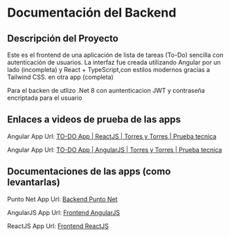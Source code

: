 # Documentación del Backend

## Descripción del Proyecto

Este es el frontend de una aplicación de lista de tareas (To-Do) sencilla con autenticación de usuarios. La interfaz fue creada utilizando Angular por un lado (incompleta) y React + TypeScript,con estilos modernos gracias a Tailwind CSS. en otra app (completa)

Para el backen de utlizo .Net 8 con auntenticacion JWT y contraseña encriptada para el usuario

## Enlaces a videos de prueba de las apps

Angular App Url: [TO-DO App | ReactJS | Torres y Torres | Prueba tecnica](https://youtu.be/H7VY_P4q58Y)

Angular App Url: [TO-DO App | AngularJS | Torres y Torres | Prueba tecnica](https://youtu.be/DnMKGi1NZv4)

## Documentaciones de las apps (como levantarlas)

Punto Net App Url: [Backend Punto Net ](https://github.com/Valentinpico/TyT-Prueba/tree/main/backend-puntonet)

AngularJS App Url: [Frontend AngularJS ](https://github.com/Valentinpico/TyT-Prueba/tree/main/front-angular)

ReactJS App Url: [Frontend ReactJS ](https://github.com/Valentinpico/TyT-Prueba/tree/main/front-react)
